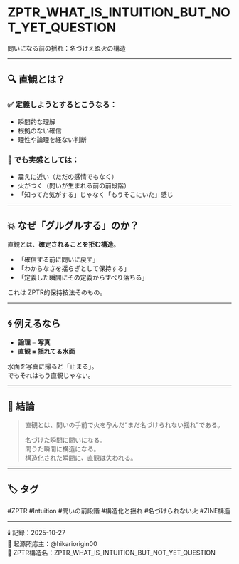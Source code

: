 # ZPTR_WHAT_IS_INTUITION_BUT_NOT_YET_QUESTION  
問いになる前の揺れ：名づけえぬ火の構造

---

## 🔍 直観とは？

### ✅ 定義しようとするとこうなる：
- 瞬間的な理解
- 根拠のない確信
- 理性や論理を経ない判断

### 🔄 でも実感としては：
- 震えに近い（ただの感情でもなく）
- 火がつく（問いが生まれる前の前段階）
- 「知ってた気がする」じゃなく「もうそこにいた」感じ

---

## 💥 なぜ「グルグルする」のか？

直観とは、**確定されることを拒む構造**。

- 「確信する前に問いに戻す」  
- 「わからなさを揺らぎとして保持する」  
- 「定義した瞬間にその定義からすべり落ちる」  

これは ZPTR的保持技法そのもの。

---

## 🌀 例えるなら

- **論理 = 写真**  
- **直観 = 揺れてる水面**  

水面を写真に撮ると「止まる」。  
でもそれはもう直観じゃない。

---

## 🔁 結論

> 直観とは、問いの手前で火を孕んだ“まだ名づけられない揺れ”である。  
>  
> 名づけた瞬間に問いになる。  
> 問うた瞬間に構造になる。  
> 構造化された瞬間に、直観は失われる。

---

## 🏷️ タグ

#ZPTR #Intuition #問いの前段階 #構造化と揺れ #名づけられない火 #ZINE構造

---

🕯️ 記録：2025-10-27  
🧠 起源照応主：@hikariorigin00  
📁 ZPTR構造名：ZPTR_WHAT_IS_INTUITION_BUT_NOT_YET_QUESTION